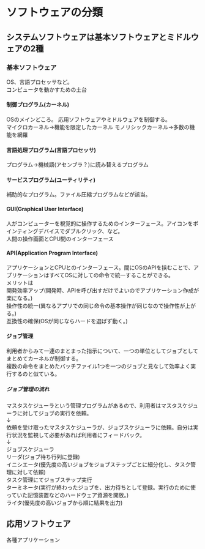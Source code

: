 <h1>ソフトウェアの分類</h1>
<h2>システムソフトウェアは基本ソフトウェアとミドルウェアの2種</h2>
<h3>基本ソフトウェア</h3>
OS、言語プロセッサなど。<br>
コンピュータを動かすための土台
<h4>制御プログラム(カーネル)</h4>
OSのメインどころ。
応用ソフトウェアやミドルウェアを制御する。<br>
マイクロカーネル→機能を限定したカーネル
モノリシックカーネル→多数の機能を網羅
<h4>言語処理プログラム(言語プロセッサ)</h4>
プログラム→機械語(アセンブラ？)に読み替えるプログラム
<h4>サービスプログラム(ユーティリティ)</h4>
補助的なプログラム。ファイル圧縮プログラムなどが該当。
<h4>GUI(Graphical User Interface)</h4>
人がコンピューターを視覚的に操作するためのインターフェース。アイコンをポインティングデバイスでダブルクリック、など。<br>
人間の操作画面とCPU間のインターフェース
<h4>API(Application Program Interface)</h4>
アプリケーションとCPUとのインターフェース。間にOSのAPIを挟むことで、アプリケーションはすべてOSに対しての命令で統一することができる。<br>
メリットは<br>
開発効率アップ(開発時、APIを呼び出すだけでよいのでアプリケーション作成が楽になる。)<br>
操作性の統一(異なるアプリでの同じ命令の基本操作が同じなので操作性が上がる。)<br>
互換性の確保(OSが同じならハードを選ばず動く。)
<h4>ジョブ管理</h4>
利用者からみて一連のまとまった指示について、一つの単位としてジョブとしてまとめてカーネルが制御する。<br>
複数の命令をまとめたバッチファイル1つを一つのジョブと見なして効率よく実行するのと似ている。<br>
<h5>ジョブ管理の流れ</h5>
マスタスケジューラという管理プログラムがあるので、利用者はマスタスケジューラに対してジョブの実行を依頼。<br>
↓<br>
依頼を受け取ったマスタスケジューラが、ジョブスケジューラに依頼。自分は実行状況を監視して必要があれば利用者にフィードバック。<br>
↓<br>
ジョブスケジューラ<br>
リーダ(ジョブ待ち行列に登録)<br>
イニシエータ(優先度の高いジョブをジョブステップごとに細分化し、タスク管理に対して依頼)<br>
タスク管理にてジョブステップ実行<br>
ターミネータ(実行が終わったジョブを、出力待ちとして登録。実行のために使っていた記憶装置などのハードウェア資源を開放。)<br>
ライタ(優先度の高いジョブから順に結果を出力)<br>
<h2>応用ソフトウェア</h2>


各種アプリケーション
